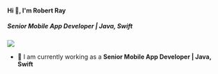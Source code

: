 #### Hi 👋, I'm Robert Ray
##### **Senior Mobile App Developer | Java, Swift**

[![](https://visitcount.itsvg.in/api?id=rayrobert398&icon=0&color=9)](https://visitcount.itsvg.in)

- 🔭 I am currently working as a **Senior Mobile App Developer | Java, Swift**
